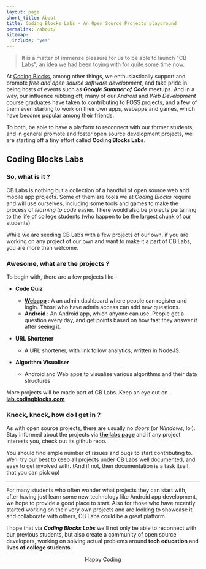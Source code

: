 ```yaml
---
layout: page
short_title: About
title: Coding Blocks Labs - An Open Source Projects playground
permalink: /about/
sitemap:
  include: 'yes'
---
```


> It is a matter of immense pleasure for us to be able to launch "CB Labs", an idea
we had been toying with for quite some time now.

At [Coding Blocks](http://codingblocks.com), among other things,
we enthusiastically support and promote _free and open source
software development_, and take pride in being hosts of events such as _**Google Summer of Code**_ meetups.
And in a way, our influence rubbing off, many of our _Android_ and _Web Development_ course graduates
have taken to contributing to FOSS projects, and a few of them even starting to work on
their own apps, webapps and games, which have become popular among their friends.

To both, be able to have a platform to reconnect with our former students, and in general
promote and foster open source development projects, we are starting off a tiny effort called
**Coding Blocks Labs**.

## Coding Blocks Labs

### So, what is it ?
CB Labs is nothing but a collection of a handful of open source web and mobile app projects.
Some of them are tools we at _Coding Blocks_ require and will use ourselves, including some
tools and games to make the process of _learning to code_ easier.
There would also be projects pertaining to the life of college students (who happen to be the
largest chunk of our students)

While we are seeding CB Labs with a few projects of our own, if you are working on any project
of our own and want to make it a part of CB Labs, you are more than welcome.

### Awesome, what are the projects ?

To begin with, there are a few projects like -

- **Code Quiz**
   - **[Webapp](https://github.com/coding-blocks/QuestionOfTheDay-WebAdmin)** : A an admin dashboard where people can register and login.
   Those who have admin access can add new questions.
   - **Android** : An Android app, which anyone can use. People get a question
   every day, and get points based on how fast they answer it after seeing it.

- **URL Shortener**
  - A URL shortener, with link follow analytics, written in NodeJS.

- **Algorithm Visualiser**
  - Android and Web apps to visualise various algorithms and their data structures

More projects will be made part of CB Labs. Keep an eye out on
**[lab.codingblocks.com](http://lab.codingblocks.com)**

### Knock, knock, how do I get in ?
As with open source projects, there are usually no _doors_ (or _Windows_, lol).
Stay informed about the projects via **[the labs page](http://lab.codingblocks.com)**
and if any project interests you, check out its github repo.

You should find ample number of issues and bugs to start contributing to. We'll try
our best to keep all projects under CB Labs well documented, and easy to get involved
with. (And if not, then documentation is a task itself, that you can pick up)

---

For many students who often wonder what projects they can start with, after having just
learn some new technology like Android app development, we hope to provide a good place to start.
Also for those who have recently started working on their very own projects and are looking
to showcase it and collaborate with others, CB Labs could be a great platform.

I hope that via _**Coding Blocks Labs**_ we'll not only be able to reconnect with our
previous students, but also create a community of open source developers, working on
solving actual problems around **tech education** and **lives of college students**.

<center>Happy Coding</center>
